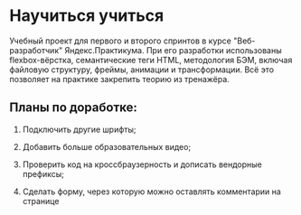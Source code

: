 # Научиться учиться

Учебный проект для первого и второго спринтов в курсе "Веб-разработчик" Яндекс.Практикума. При его разработки использованы flexbox-вёрстка, семантические теги HTML, методология БЭМ, включая файловую структуру, фреймы, анимации и трансформации. Всё это позволяет на практике закрепить теорию из тренажёра.

## Планы по доработке:

1. Подключить другие шрифты;

2. Добавить больше образовательных видео;

3. Проверить код на кроссбраузерность и дописать вендорные префиксы;

4. Сделать форму, через которую можно оставлять комментарии на странице
